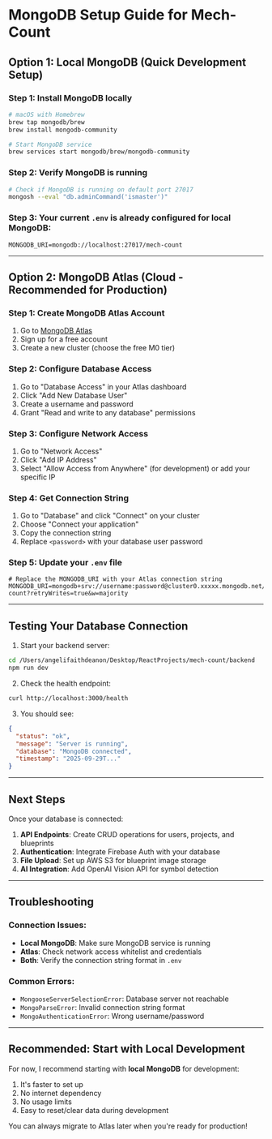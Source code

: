 # MongoDB Setup Guide for Mech-Count

## Option 1: Local MongoDB (Quick Development Setup)

### Step 1: Install MongoDB locally
```bash
# macOS with Homebrew
brew tap mongodb/brew
brew install mongodb-community

# Start MongoDB service
brew services start mongodb/brew/mongodb-community
```

### Step 2: Verify MongoDB is running
```bash
# Check if MongoDB is running on default port 27017
mongosh --eval "db.adminCommand('ismaster')"
```

### Step 3: Your current `.env` is already configured for local MongoDB:
```
MONGODB_URI=mongodb://localhost:27017/mech-count
```

---

## Option 2: MongoDB Atlas (Cloud - Recommended for Production)

### Step 1: Create MongoDB Atlas Account
1. Go to [MongoDB Atlas](https://www.mongodb.com/cloud/atlas)
2. Sign up for a free account
3. Create a new cluster (choose the free M0 tier)

### Step 2: Configure Database Access
1. Go to "Database Access" in your Atlas dashboard
2. Click "Add New Database User"
3. Create a username and password
4. Grant "Read and write to any database" permissions

### Step 3: Configure Network Access
1. Go to "Network Access"
2. Click "Add IP Address"
3. Select "Allow Access from Anywhere" (for development) or add your specific IP

### Step 4: Get Connection String
1. Go to "Database" and click "Connect" on your cluster
2. Choose "Connect your application"
3. Copy the connection string
4. Replace `<password>` with your database user password

### Step 5: Update your `.env` file
```env
# Replace the MONGODB_URI with your Atlas connection string
MONGODB_URI=mongodb+srv://username:password@cluster0.xxxxx.mongodb.net/mech-count?retryWrites=true&w=majority
```

---

## Testing Your Database Connection

1. Start your backend server:
```bash
cd /Users/angelifaithdeanon/Desktop/ReactProjects/mech-count/backend
npm run dev
```

2. Check the health endpoint:
```bash
curl http://localhost:3000/health
```

3. You should see:
```json
{
  "status": "ok",
  "message": "Server is running",
  "database": "MongoDB connected",
  "timestamp": "2025-09-29T..."
}
```

---

## Next Steps

Once your database is connected:

1. **API Endpoints**: Create CRUD operations for users, projects, and blueprints
2. **Authentication**: Integrate Firebase Auth with your database
3. **File Upload**: Set up AWS S3 for blueprint image storage
4. **AI Integration**: Add OpenAI Vision API for symbol detection

---

## Troubleshooting

### Connection Issues:
- **Local MongoDB**: Make sure MongoDB service is running
- **Atlas**: Check network access whitelist and credentials
- **Both**: Verify the connection string format in `.env`

### Common Errors:
- `MongooseServerSelectionError`: Database server not reachable
- `MongoParseError`: Invalid connection string format
- `MongoAuthenticationError`: Wrong username/password

---

## Recommended: Start with Local Development

For now, I recommend starting with **local MongoDB** for development:

1. It's faster to set up
2. No internet dependency
3. No usage limits
4. Easy to reset/clear data during development

You can always migrate to Atlas later when you're ready for production!